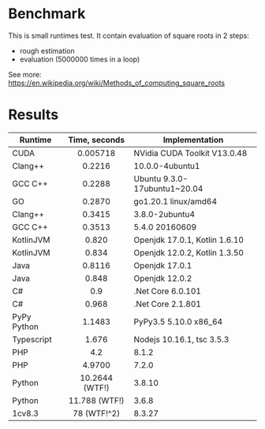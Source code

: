 # Benchmark

This is small runtimes test. It contain evaluation of square roots in 2 steps:
* rough estimation
* evaluation (5000000 times in a loop)

See more: https://en.wikipedia.org/wiki/Methods_of_computing_square_roots

# Results

| Runtime       | Time, seconds   | Implementation                |
| ------------- |:---------------:|--------------------------------
| CUDA          | 0.005718        | NVidia CUDA Toolkit V13.0.48  |
| Clang++       | 0.2216          | 10.0.0-4ubuntu1               |
| GCC C++       | 0.2288          | Ubuntu 9.3.0-17ubuntu1~20.04  |
| GO            | 0.2870          | go1.20.1 linux/amd64          |
| Clang++       | 0.3415          | 3.8.0-2ubuntu4                |
| GCC C++       | 0.3513          | 5.4.0 20160609                |
| KotlinJVM     | 0.820           | Openjdk 17.0.1, Kotlin 1.6.10 |
| KotlinJVM     | 0.834           | Openjdk 12.0.2, Kotlin 1.3.50 |
| Java          | 0.8116          | Openjdk 17.0.1                |
| Java          | 0.848           | Openjdk 12.0.2                |
| C#            | 0.9             | .Net Core 6.0.101             |
| C#            | 0.968           | .Net Core 2.1.801             |
| PyPy Python   | 1.1483          | PyPy3.5 5.10.0 x86_64         |
| Typescript    | 1.676           | Nodejs 10.16.1, tsc 3.5.3     |
| PHP           | 4.2             | 8.1.2                         |
| PHP           | 4.9700          | 7.2.0                         |
| Python        | 10.2644 (WTF!)  | 3.8.10                        |
| Python        | 11.788 (WTF!)   | 3.6.8                         |
| 1cv8.3        | 78 (WTF!^2)     | 8.3.27                        |
